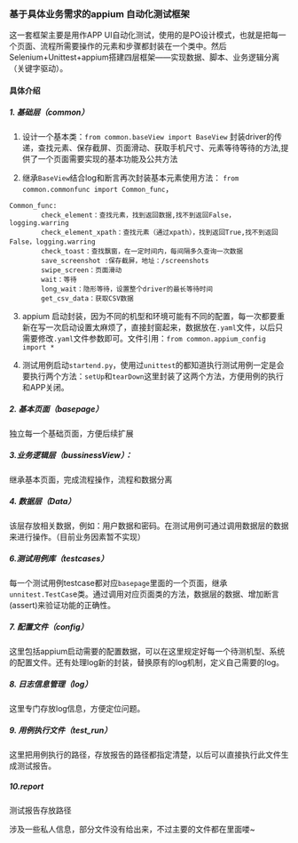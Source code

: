 ### 基于具体业务需求的appium 自动化测试框架



这一套框架主要是用作APP UI自动化测试，使用的是PO设计模式，也就是把每一个页面、流程所需要操作的元素和步骤都封装在一个类中。然后 Selenium+Unittest+appium搭建四层框架——实现数据、脚本、业务逻辑分离（关键字驱动）。

#### 具体介绍

##### 1. 基础层（common）

1) 设计一个基本类：`from common.baseView import BaseView` 封装driver的传递，查找元素、保存截屏、页面滑动、获取手机尺寸、元素等待等待的方法,提供了一个页面需要实现的基本功能及公共方法

2) 继承`BaseView`结合log和断言再次封装基本元素使用方法： `from common.commonfunc import Common_func`，

```
Common_func:
        check_element：查找元素，找到返回数据,找不到返回False，logging.warring
        check_element_xpath：查找元素（通过xpath），找到返回True,找不到返回False，logging.warring
        check_toast：查找飘窗，在一定时间内，每间隔多久查询一次数据
        save_screenshot :保存截屏，地址：/screenshots
        swipe_screen：页面滑动
        wait：等待
        long_wait：隐形等待，设置整个driver的最长等待时间
        get_csv_data：获取CSV数据
```

3) appium 启动封装，因为不同的机型和环境可能有不同的配置，每一次都要重新在写一次启动设置太麻烦了，直接封窗起来，数据放在`.yaml`文件，以后只需要修改`.yaml`文件参数即可。文件引用：`from common.appium_config import *`

4) 测试用例启动`startend.py`，使用过`unittest`的都知道执行测试用例一定是会要执行两个方法：`setUp`和`tearDown`这里封装了这两个方法，方便用例的执行和APP关闭。

##### 2.  基本页面（basepage）

独立每一个基础页面，方便后续扩展

##### 3.业务逻辑层（bussinessView）：

继承基本页面，完成流程操作，流程和数据分离

##### 4. 数据层（Data）

该层存放相关数据，例如：用户数据和密码。在测试用例可通过调用数据层的数据来进行操作。（目前业务因素暂不实现）

##### 6.测试用例库（testcases）

每一个测试用例testcase都对应`basepage`里面的一个页面，继承`unnitest.TestCas`e类。通过调用对应页面类的方法，数据层的数据、增加断言(assert)来验证功能的正确性。

##### 7. 配置文件（config）

这里包括appium启动需要的配置数据，可以在这里规定好每一个待测机型、系统的配置文件。还有处理log新的封装，替换原有的log机制，定义自己需要的log。

##### 8. 日志信息管理（log）

这里专门存放log信息，方便定位问题。

##### 9. 用例执行文件（test_run） 

这里把用例执行的路径，存放报告的路径都指定清楚，以后可以直接执行此文件生成测试报告。

##### 10.report

测试报告存放路径

涉及一些私人信息，部分文件没有给出来，不过主要的文件都在里面喽~


